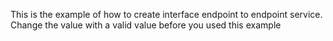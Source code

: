 This is the example of how to create interface endpoint to endpoint service. Change the value with a valid value before you used this example
